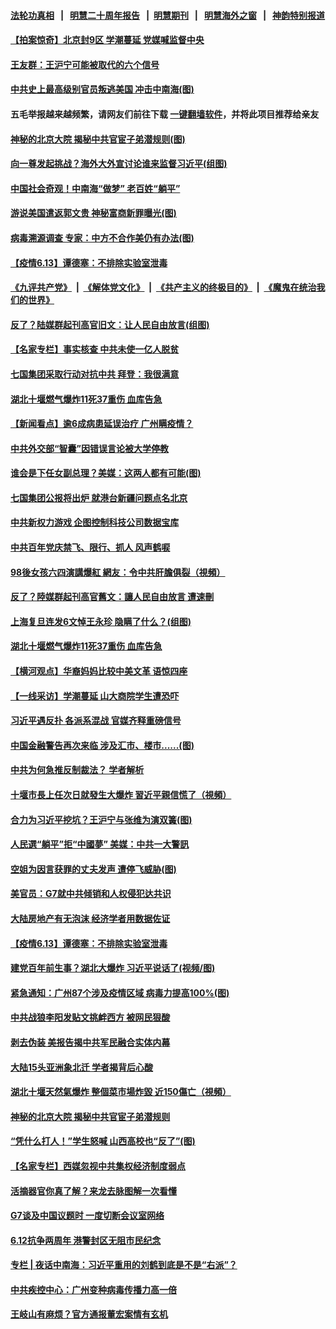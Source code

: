#### [法轮功真相](https://github.com/gfw-breaker/truth/blob/master/README.md?t=0) &nbsp;&nbsp;|&nbsp;&nbsp; [明慧二十周年报告](https://github.com/gfw-breaker/mh-reports/blob/master/README.md?t=0) &nbsp;&nbsp;|&nbsp;&nbsp;[明慧期刊](https://github.com/gfw-breaker/mh-qikan) &nbsp;&nbsp;|&nbsp;&nbsp; [明慧海外之窗](https://github.com/gfw-breaker/mh-news/blob/master/README.md?t=0) &nbsp;&nbsp;|&nbsp;&nbsp; [神韵特别报道](https://github.com/gfw-breaker/mh-news/blob/master/shenyun.md?t=0)
#### [ 【拍案惊奇】北京封9区 学潮蔓延 党媒喊监督中央](https://github.com/gfw-breaker/banned-news3/blob/master/pages/nsc413/n13016906.md)
#### [ 王友群：王沪宁可能被取代的六个信号](https://github.com/gfw-breaker/banned-news3/blob/master/pages/nsc413/n13018739.md)
#### [ 中共史上最高级别官员叛逃美国 冲击中南海(图)](https://github.com/gfw-breaker/banned-news3/blob/master/pages/p2/974792.md)
#### 五毛举报越来越频繁，请网友们前往下载 [一键翻墙软件](https://github.com/gfw-breaker/ssr-accounts)，并将此项目推荐给亲友
#### [ 神秘的北京大院 揭秘中共官宦子弟潜规则(图)](https://github.com/gfw-breaker/banned-news3/blob/master/pages/p2/974886.md)
#### [ 向一尊发起挑战？海外大外宣讨论谁来监督习近平(组图)](https://github.com/gfw-breaker/banned-news3/blob/master/pages/p2/974881.md)
#### [ 中国社会奇观！中南海“做梦” 老百姓“躺平”](https://github.com/gfw-breaker/banned-news3/blob/master/pages/prog1138/a103141125.md)
#### [ 游说美国遣返郭文贵 神秘富商新罪曝光(图)](https://github.com/gfw-breaker/banned-news3/blob/master/pages/p2/974809.md)
#### [ 病毒溯源调查 专家：中方不合作美仍有办法(图)](https://github.com/gfw-breaker/banned-news3/blob/master/pages/p1/974818.md)
#### [ 【疫情6.13】谭德塞：不排除实验室泄毒](https://github.com/gfw-breaker/banned-news3/blob/master/pages/nsc413/n13019005.md)
#### [《九评共产党》](https://github.com/begood0513/9ping.md/blob/master/README.md) &nbsp;|&nbsp; [《解体党文化》](../../../../jtdwh.md/blob/master/README.md)  &nbsp;|&nbsp; [《共产主义的终极目的》](../../../../gczydzjmd.md/blob/master/README.md) &nbsp;|&nbsp; [《魔鬼在统治我们的世界》](../../../../mgztzwmdsj.md/blob/master/README.md) 
#### [ 反了？陆媒群起刊高官旧文：让人民自由放言(组图)](https://github.com/gfw-breaker/banned-news3/blob/master/pages/p2/974903.md)
#### [ 【名家专栏】事实核查 中共未使一亿人脱贫](https://github.com/gfw-breaker/banned-news3/blob/master/pages/nsc413/n13019382.md)
#### [ 七国集团采取行动对抗中共 拜登：我很满意](https://github.com/gfw-breaker/banned-news3/blob/master/pages/nsc413/n13019732.md)
#### [ 湖北十堰燃气爆炸11死37重伤 血库告急](https://github.com/gfw-breaker/banned-news3/blob/master/pages/nf4514/n13018788.md)
#### [ 【新闻看点】逾6成病患延误治疗 广州瞒疫情？](https://github.com/gfw-breaker/banned-news3/blob/master/pages/nsc413/n13018328.md)
#### [ 中共外交部“智囊”因错误言论被大学停教](https://github.com/gfw-breaker/banned-news3/blob/master/pages/nsc413/n13018922.md)
#### [ 谁会是下任女副总理？美媒：这两人都有可能(图)](https://github.com/gfw-breaker/banned-news3/blob/master/pages/p2/974832.md)
#### [ 七国集团公报将出炉 就港台新疆问题点名北京](https://github.com/gfw-breaker/banned-news3/blob/master/pages/nsc413/n13019389.md)
#### [ 中共新权力游戏 企图控制科技公司数据宝库](https://github.com/gfw-breaker/banned-news3/blob/master/pages/nsc413/n13018282.md)
#### [ 中共百年党庆禁飞、限行、抓人 风声鹤唳](https://github.com/gfw-breaker/banned-news3/blob/master/pages/nsc413/n13019822.md)
#### [ 98後女孩六四演講爆紅 網友：令中共肝膽俱裂（視頻）](https://github.com/gfw-breaker/banned-news3/blob/master/pages/soh5/515183.md)
#### [ 反了？陸媒群起刊高官舊文：讓人民自由放言 遭速刪](https://github.com/gfw-breaker/banned-news3/blob/master/pages/soh5/515195.md)
#### [ 上海复旦连发6文悼王永珍 隐瞒了什么？(组图)](https://github.com/gfw-breaker/banned-news3/blob/master/pages/p1/974858.md)
#### [ 湖北十堰燃气爆炸11死37重伤 血库告急](https://github.com/gfw-breaker/banned-news3/blob/master/pages/nsc413/n13018788.md)
#### [ 【横河观点】华裔妈妈比较中美文革 语惊四座](https://github.com/gfw-breaker/banned-news3/blob/master/pages/nsc413/n13018350.md)
#### [ 【一线采访】学潮蔓延 山大商院学生遭恐吓](https://github.com/gfw-breaker/banned-news3/blob/master/pages/nf4514/n13018257.md)
#### [ 习近平遇反扑 各派系混战 官媒齐释重磅信号](https://github.com/gfw-breaker/banned-news3/blob/master/pages/prog1138/a103139289.md)
#### [ 中国金融警告再次来临 涉及汇市、楼市......(图)](https://github.com/gfw-breaker/banned-news3/blob/master/pages/p5/974863.md)
#### [ 中共为何急推反制裁法？ 学者解析](https://github.com/gfw-breaker/banned-news3/blob/master/pages/nf4514/n13016503.md)
#### [ 十堰市長上任次日就發生大爆炸 習近平親信慌了（視頻）](https://github.com/gfw-breaker/banned-news3/blob/master/pages/soh5/515300.md)
#### [ 合力为习近平挖坑？王沪宁与张维为演双簧(图)](https://github.com/gfw-breaker/banned-news3/blob/master/pages/p2/974793.md)
#### [ 人民選“躺平”拒“中國夢” 美媒：中共一大警訊](https://github.com/gfw-breaker/banned-news3/blob/master/pages/soh5/515171.md)
#### [ 空姐为因言获罪的丈夫发声 遭停飞威胁(图)](https://github.com/gfw-breaker/banned-news3/blob/master/pages/p1/974880.md)
#### [ 美官员：G7就中共倾销和人权侵犯达共识](https://github.com/gfw-breaker/banned-news3/blob/master/pages/nsc413/n13018231.md)
#### [ 大陆房地产有无泡沫 经济学者用数据佐证](https://github.com/gfw-breaker/banned-news3/blob/master/pages/nsc413/n13017333.md)
#### [ 【疫情6.13】谭德塞：不排除实验室泄毒](https://github.com/gfw-breaker/banned-news3/blob/master/pages/nf4514/n13019005.md)
#### [ 建党百年前生事？湖北大爆炸 习近平说话了(视频/图)](https://github.com/gfw-breaker/banned-news3/blob/master/pages/p1/974917.md)
#### [ 紧急通知：广州87个涉及疫情区域 病毒力提高100%(图)](https://github.com/gfw-breaker/banned-news3/blob/master/pages/p1/974866.md)
#### [ 中共战狼李阳发贴文挑衅西方 被网民狠酸](https://github.com/gfw-breaker/banned-news3/blob/master/pages/nsc413/n13019032.md)
#### [ 剥去伪装 美报告揭中共军民融合实体内幕](https://github.com/gfw-breaker/banned-news3/blob/master/pages/nsc413/n13003729.md)
#### [ 大陆15头亚洲象北迁 学者揭背后心酸](https://github.com/gfw-breaker/banned-news3/blob/master/pages/nsc413/n13017215.md)
#### [ 湖北十堰天然氣爆炸 整個菜市場炸毀 近150傷亡（視頻）](https://github.com/gfw-breaker/banned-news3/blob/master/pages/soh5/515210.md)
#### [ 神秘的北京大院 揭秘中共官宦子弟潜规则](https://github.com/gfw-breaker/banned-news3/blob/master/pages/prog204/a103138556.md)
#### [ “凭什么打人！”学生怒喊 山西高校也“反了”(图)](https://github.com/gfw-breaker/banned-news3/blob/master/pages/p1/974799.md)
#### [ 【名家专栏】西媒忽视中共集权经济制度弱点](https://github.com/gfw-breaker/banned-news3/blob/master/pages/nsc413/n13017536.md)
#### [ 活摘器官你真了解？来龙去脉图解一次看懂](https://github.com/gfw-breaker/banned-news3/blob/master/pages/nsc413/n13013820.md)
#### [ G7谈及中国议题时 一度切断会议室网络](https://github.com/gfw-breaker/banned-news3/blob/master/pages/nf4514/n13019573.md)
#### [ 6.12抗争两周年 港警封区无阻市民纪念](https://github.com/gfw-breaker/banned-news3/blob/master/pages/nf4514/n13017855.md)
#### [ 专栏 | 夜话中南海：习近平重用的刘鹤到底是不是“右派”？](https://github.com/gfw-breaker/banned-news3/blob/master/pages/yehuazhongnanhai/gx-05142021114056.md)
#### [ 中共疾控中心：广州变种病毒传播力高一倍](https://github.com/gfw-breaker/banned-news3/blob/master/pages/prog204/a103141734.md)
#### [ 王岐山有麻烦？官方通报董宏案情有玄机](https://github.com/gfw-breaker/banned-news3/blob/master/pages/prog1138/a103139189.md)
